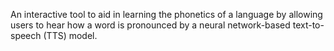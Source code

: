An interactive tool to aid in learning the phonetics of a language by allowing users to hear how a word is pronounced by a neural network-based text-to-speech (TTS) model.
